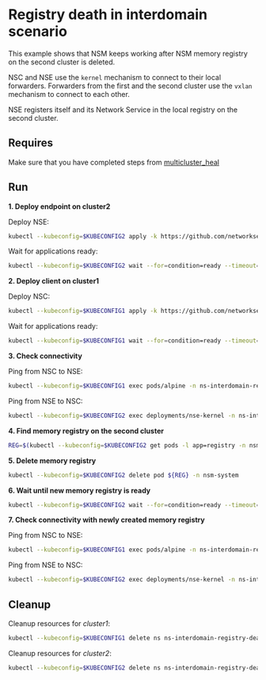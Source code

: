# Registry death in interdomain scenario

This example shows that NSM keeps working after NSM memory registry on the second cluster is deleted.

NSC and NSE use the `kernel` mechanism to connect to their local forwarders.
Forwarders from the first and the second cluster use the `vxlan` mechanism to connect to each other.

NSE registers itself and its Network Service in the local registry on the second cluster.


## Requires

Make sure that you have completed steps from [multicluster_heal](../)

## Run

**1. Deploy endpoint on cluster2**

Deploy NSE:
```bash
kubectl --kubeconfig=$KUBECONFIG2 apply -k https://github.com/networkservicemesh/deployments-k8s/examples/multicluster_heal/interdomain-registry-death/cluster2?ref=5ec84964a0d41ed065be31163035cb50aa34ddc3
```

Wait for applications ready:
```bash
kubectl --kubeconfig=$KUBECONFIG2 wait --for=condition=ready --timeout=1m pod -l app=nse-kernel -n ns-interdomain-registry-death
```

**2. Deploy client on cluster1**

Deploy NSC:
```bash
kubectl --kubeconfig=$KUBECONFIG1 apply -k https://github.com/networkservicemesh/deployments-k8s/examples/multicluster_heal/interdomain-registry-death/cluster1?ref=5ec84964a0d41ed065be31163035cb50aa34ddc3
```

Wait for applications ready:
```bash
kubectl --kubeconfig=$KUBECONFIG1 wait --for=condition=ready --timeout=5m pod -l app=alpine -n ns-interdomain-registry-death
```

**3. Check connectivity**

Ping from NSC to NSE:
```bash
kubectl --kubeconfig=$KUBECONFIG1 exec pods/alpine -n ns-interdomain-registry-death -- ping -c 4 172.16.1.2
```

Ping from NSE to NSC:
```bash
kubectl --kubeconfig=$KUBECONFIG2 exec deployments/nse-kernel -n ns-interdomain-registry-death -- ping -c 4 172.16.1.3
```

**4. Find memory registry on the second cluster**
```bash
REG=$(kubectl --kubeconfig=$KUBECONFIG2 get pods -l app=registry -n nsm-system --template '{{range .items}}{{.metadata.name}}{{"\n"}}{{end}}')
```

**5. Delete memory registry**

```bash
kubectl --kubeconfig=$KUBECONFIG2 delete pod ${REG} -n nsm-system
```

**6. Wait until new memory registry is ready**

```bash
kubectl --kubeconfig=$KUBECONFIG2 wait --for=condition=ready --timeout=1m pod -l app=registry -n nsm-system
```

**7. Check connectivity with newly created memory registry**

Ping from NSC to NSE:
```bash
kubectl --kubeconfig=$KUBECONFIG1 exec pods/alpine -n ns-interdomain-registry-death -- ping -c 4 172.16.1.2
```

Ping from NSE to NSC:
```bash
kubectl --kubeconfig=$KUBECONFIG2 exec deployments/nse-kernel -n ns-interdomain-registry-death -- ping -c 4 172.16.1.3
```

## Cleanup

Cleanup resources for *cluster1*:
```bash
kubectl --kubeconfig=$KUBECONFIG1 delete ns ns-interdomain-registry-death
```

Cleanup resources for *cluster2*:
```bash
kubectl --kubeconfig=$KUBECONFIG2 delete ns ns-interdomain-registry-death
```
